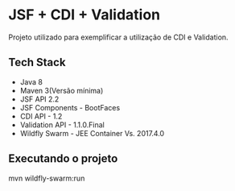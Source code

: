 # JSF + CDI + Validation
Projeto utilizado para exemplificar a utilização de CDI e Validation.

## Tech Stack
* Java 8
* Maven 3(Versão mínima)
* JSF API 2.2
* JSF Components - BootFaces
* CDI API - 1.2
* Validation API - 1.1.0.Final
* Wildfly Swarm - JEE Container Vs. 2017.4.0

## Executando o projeto

mvn wildfly-swarm:run
